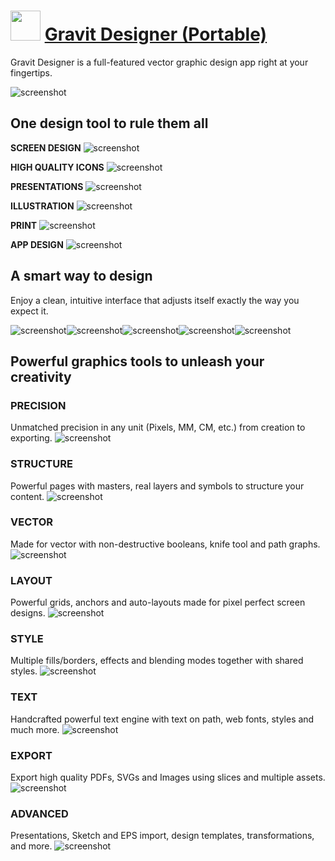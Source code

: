 ﻿# <img src="https://cdn.jsdelivr.net/gh/chtof/chocolatey-packages/automatic/gravitdesigner.portable/gravitdesigner.portable.png" width="48" height="48"/> [Gravit Designer (Portable)](https://chocolatey.org/packages/gravitdesigner.portable)

Gravit Designer is a full-featured vector graphic design app right at your fingertips.

![screenshot](https://cdn.jsdelivr.net/gh/chtof/chocolatey-packages/automatic/gravitdesigner.portable/screenshot.png)

## One design tool to rule them all

**SCREEN DESIGN**
![screenshot](https://cdn.jsdelivr.net/gh/chtof/chocolatey-packages/automatic/gravitdesigner.portable/screenshot1.png)

**HIGH QUALITY ICONS**
![screenshot](https://cdn.jsdelivr.net/gh/chtof/chocolatey-packages/automatic/gravitdesigner.portable/screenshot2.png)

**PRESENTATIONS**
![screenshot](https://cdn.jsdelivr.net/gh/chtof/chocolatey-packages/automatic/gravitdesigner.portable/screenshot3.png)

**ILLUSTRATION**
![screenshot](https://cdn.jsdelivr.net/gh/chtof/chocolatey-packages/automatic/gravitdesigner.portable/screenshot4.png)

**PRINT**
![screenshot](https://cdn.jsdelivr.net/gh/chtof/chocolatey-packages/automatic/gravitdesigner.portable/screenshot5.png)

**APP DESIGN**
![screenshot](https://cdn.jsdelivr.net/gh/chtof/chocolatey-packages/automatic/gravitdesigner.portable/screenshot6.png)

## A smart way to design
Enjoy a clean, intuitive interface that adjusts itself exactly the way you expect it.

![screenshot](https://cdn.jsdelivr.net/gh/chtof/chocolatey-packages/automatic/gravitdesigner.portable/screenshot1c.png)![screenshot](https://cdn.jsdelivr.net/gh/chtof/chocolatey-packages/automatic/gravitdesigner.portable/screenshot2c.png)![screenshot](https://cdn.jsdelivr.net/gh/chtof/chocolatey-packages/automatic/gravitdesigner.portable/screenshot3c.png)![screenshot](https://cdn.jsdelivr.net/gh/chtof/chocolatey-packages/automatic/gravitdesigner.portable/screenshot4c.png)![screenshot](https://cdn.jsdelivr.net/gh/chtof/chocolatey-packages/automatic/gravitdesigner.portable/screenshot5c.png)

## Powerful graphics tools to unleash your creativity

### PRECISION
Unmatched precision in any unit (Pixels, MM, CM, etc.) from creation to exporting.
![screenshot](https://cdn.jsdelivr.net/gh/chtof/chocolatey-packages/automatic/gravitdesigner.portable/screenshot1a.png)

### STRUCTURE
Powerful pages with masters, real layers and symbols to structure your content.
![screenshot](https://cdn.jsdelivr.net/gh/chtof/chocolatey-packages/automatic/gravitdesigner.portable/screenshot2a.png)

### VECTOR
Made for vector with non-destructive booleans, knife tool and path graphs.
![screenshot](https://cdn.jsdelivr.net/gh/chtof/chocolatey-packages/automatic/gravitdesigner.portable/screenshot3a.png)

### LAYOUT
Powerful grids, anchors and auto-layouts made for pixel perfect screen designs.
![screenshot](https://cdn.jsdelivr.net/gh/chtof/chocolatey-packages/automatic/gravitdesigner.portable/screenshot4a.png)

### STYLE
Multiple fills/borders, effects and blending modes together with shared styles.
![screenshot](https://cdn.jsdelivr.net/gh/chtof/chocolatey-packages/automatic/gravitdesigner.portable/screenshot5a.png)

### TEXT
Handcrafted powerful text engine with text on path, web fonts, styles and much more.
![screenshot](https://cdn.jsdelivr.net/gh/chtof/chocolatey-packages/automatic/gravitdesigner.portable/screenshot6a.png)

### EXPORT
Export high quality PDFs, SVGs and Images using slices and multiple assets.
![screenshot](https://cdn.jsdelivr.net/gh/chtof/chocolatey-packages/automatic/gravitdesigner.portable/screenshot7a.png)

### ADVANCED
Presentations, Sketch and EPS import, design templates, transformations, and more.
![screenshot](https://cdn.jsdelivr.net/gh/chtof/chocolatey-packages/automatic/gravitdesigner.portable/screenshot8a.png)

